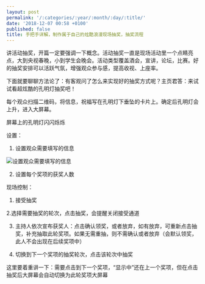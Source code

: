 ```yaml
---
layout: post
permalink: '/:categories/:year/:month/:day/:title/'
date: '2018-12-07 00:58 +0100'
published: false
title: 手把手详解，制作属于自己的炫酷浪漫现场抽奖，抽奖流程
---
```

讲活动抽奖，开篇一定要强调一下概念。活动抽奖一直是现场活动里一个点睛亮点，大到央视春晚，小到学生会晚会。活动类型覆盖酒会，宣讲，论坛，比赛。好的抽奖安排可以活跃气氛，增强观众参与感，提高收视、上座率。

下面就要聊聊方法论了：有客观问了怎么来实现好的抽奖方式呢？主页君答：来试试看超炫酷的孔明灯抽奖吧！

每个观众扫描二维码，将信息，祝福写在孔明灯下垂坠的卡片上。确定后孔明灯会上升，进入大屏幕。

屏幕上的孔明灯闪闪烁烁

设置：
1. 设置观众需要填写的信息

![设置观众需要填写的信息]({{site.baseurl}}/uploads/v2-d78163c9b48f49888565120ae8c8753b_hd.jpg)

2. 设置每个奖项的获奖人数



现场控制：
1. 接受抽奖


2.选择需要抽奖的轮次，点击抽奖，会提醒关闭接受通道

3. 主持人依次宣布获奖人：点击确认领奖，或者放弃，如有放弃，可重新点击抽奖，补充抽取此轮奖项。如果无需重抽，则不需确认或者放弃（会默认领奖，此人不会出现在后续奖项中）




4. 切换到下一个奖项的抽奖轮次，点击该轮次中抽奖

这里要着重讲一下：需要点击到下一个奖项，“显示中”还在上一个奖项，但在点击抽奖后大屏幕会自动切换为此轮奖项大屏幕




